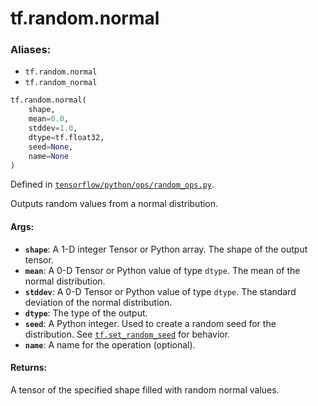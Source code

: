 <div itemscope itemtype="http://developers.google.com/ReferenceObject">
<meta itemprop="name" content="tf.random.normal" />
<meta itemprop="path" content="Stable" />
</div>

# tf.random.normal

### Aliases:

* `tf.random.normal`
* `tf.random_normal`

``` python
tf.random.normal(
    shape,
    mean=0.0,
    stddev=1.0,
    dtype=tf.float32,
    seed=None,
    name=None
)
```



Defined in [`tensorflow/python/ops/random_ops.py`](/code/stable/tensorflow/python/ops/random_ops.py).

Outputs random values from a normal distribution.

#### Args:

* <b>`shape`</b>: A 1-D integer Tensor or Python array. The shape of the output tensor.
* <b>`mean`</b>: A 0-D Tensor or Python value of type `dtype`. The mean of the normal
    distribution.
* <b>`stddev`</b>: A 0-D Tensor or Python value of type `dtype`. The standard deviation
    of the normal distribution.
* <b>`dtype`</b>: The type of the output.
* <b>`seed`</b>: A Python integer. Used to create a random seed for the distribution.
    See
    <a href="../../tf/random/set_random_seed.md"><code>tf.set_random_seed</code></a>
    for behavior.
* <b>`name`</b>: A name for the operation (optional).


#### Returns:

A tensor of the specified shape filled with random normal values.